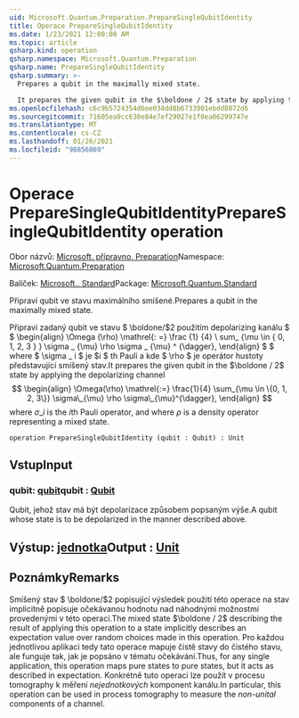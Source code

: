 ```yaml
---
uid: Microsoft.Quantum.Preparation.PrepareSingleQubitIdentity
title: Operace PrepareSingleQubitIdentity
ms.date: 1/23/2021 12:00:00 AM
ms.topic: article
qsharp.kind: operation
qsharp.namespace: Microsoft.Quantum.Preparation
qsharp.name: PrepareSingleQubitIdentity
qsharp.summary: >-
  Prepares a qubit in the maximally mixed state.

  It prepares the given qubit in the $\boldone / 2$ state by applying the depolarizing channel $$ \begin{align} \Omega(\rho) \mathrel{:=} \frac{1}{4} \sum_{\mu \in \{0, 1, 2, 3\}} \sigma\_{\mu} \rho \sigma\_{\mu}^{\dagger}, \end{align} $$ where $\sigma\_i$ is the $i$th Pauli operator, and where $\rho$ is a density operator representing a mixed state.
ms.openlocfilehash: c6c9b5724354d6ee034dd8b6733901ebdd8072d6
ms.sourcegitcommit: 71605ea9cc630e84e7ef29027e1f0ea06299747e
ms.translationtype: MT
ms.contentlocale: cs-CZ
ms.lasthandoff: 01/26/2021
ms.locfileid: "98856869"
---
```

# <a name="preparesinglequbitidentity-operation"></a><span data-ttu-id="f7593-102">Operace PrepareSingleQubitIdentity</span><span class="sxs-lookup"><span data-stu-id="f7593-102">PrepareSingleQubitIdentity operation</span></span>

<span data-ttu-id="f7593-103">Obor názvů: [Microsoft. přípravno. Preparation](xref:Microsoft.Quantum.Preparation)</span><span class="sxs-lookup"><span data-stu-id="f7593-103">Namespace: [Microsoft.Quantum.Preparation](xref:Microsoft.Quantum.Preparation)</span></span>

<span data-ttu-id="f7593-104">Balíček: [Microsoft.. Standard](https://nuget.org/packages/Microsoft.Quantum.Standard)</span><span class="sxs-lookup"><span data-stu-id="f7593-104">Package: [Microsoft.Quantum.Standard](https://nuget.org/packages/Microsoft.Quantum.Standard)</span></span>


<span data-ttu-id="f7593-105">Připraví qubit ve stavu maximálního smíšené.</span><span class="sxs-lookup"><span data-stu-id="f7593-105">Prepares a qubit in the maximally mixed state.</span></span>

<span data-ttu-id="f7593-106">Připraví zadaný qubit ve stavu $ \boldone/$2 použitím depolarizing kanálu $ $ \begin{align} \Omega (\rho) \mathrel{: =} \frac {1} {4} \ sum_ {\mu \in \{ 0, 1, 2, 3 \} } \sigma \_ {\mu} \rho \sigma \_ {\mu} ^ {\dagger}, \end{align} $ $ where $ \sigma \_ i $ je $i $ th Pauli a kde $ \rho $ je operátor hustoty představující smíšený stav.</span><span class="sxs-lookup"><span data-stu-id="f7593-106">It prepares the given qubit in the $\boldone / 2$ state by applying the depolarizing channel $$ \begin{align} \Omega(\rho) \mathrel{:=} \frac{1}{4} \sum_{\mu \in \{0, 1, 2, 3\}} \sigma\_{\mu} \rho \sigma\_{\mu}^{\dagger}, \end{align} $$ where $\sigma\_i$ is the $i$th Pauli operator, and where $\rho$ is a density operator representing a mixed state.</span></span>

```qsharp
operation PrepareSingleQubitIdentity (qubit : Qubit) : Unit
```


## <a name="input"></a><span data-ttu-id="f7593-107">Vstup</span><span class="sxs-lookup"><span data-stu-id="f7593-107">Input</span></span>

### <a name="qubit--qubit"></a><span data-ttu-id="f7593-108">qubit: [qubit](xref:microsoft.quantum.lang-ref.qubit)</span><span class="sxs-lookup"><span data-stu-id="f7593-108">qubit : [Qubit](xref:microsoft.quantum.lang-ref.qubit)</span></span>

<span data-ttu-id="f7593-109">Qubit, jehož stav má být depolarizace způsobem popsaným výše.</span><span class="sxs-lookup"><span data-stu-id="f7593-109">A qubit whose state is to be depolarized in the manner described above.</span></span>



## <a name="output--unit"></a><span data-ttu-id="f7593-110">Výstup: [jednotka](xref:microsoft.quantum.lang-ref.unit)</span><span class="sxs-lookup"><span data-stu-id="f7593-110">Output : [Unit](xref:microsoft.quantum.lang-ref.unit)</span></span>



## <a name="remarks"></a><span data-ttu-id="f7593-111">Poznámky</span><span class="sxs-lookup"><span data-stu-id="f7593-111">Remarks</span></span>

<span data-ttu-id="f7593-112">Smíšený stav $ \boldone/$2 popisující výsledek použití této operace na stav implicitně popisuje očekávanou hodnotu nad náhodnými možnostmi provedenými v této operaci.</span><span class="sxs-lookup"><span data-stu-id="f7593-112">The mixed state $\boldone / 2$ describing the result of applying this operation to a state implicitly describes an expectation value over random choices made in this operation.</span></span>
<span data-ttu-id="f7593-113">Pro každou jednotlivou aplikaci tedy tato operace mapuje čistě stavy do čistého stavu, ale funguje tak, jak je popsáno v tématu očekávání.</span><span class="sxs-lookup"><span data-stu-id="f7593-113">Thus, for any single application, this operation maps pure states to pure states, but it acts as described in expectation.</span></span>
<span data-ttu-id="f7593-114">Konkrétně tuto operaci lze použít v procesu tomography k měření *nejednotkových* komponent kanálu.</span><span class="sxs-lookup"><span data-stu-id="f7593-114">In particular, this operation can be used in process tomography to measure the *non-unital* components of a channel.</span></span>